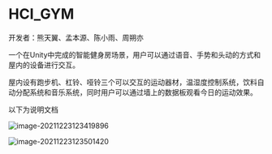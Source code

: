 # HCI_GYM
开发者：熊天翼、孟本源、陈小雨、周朔亦

一个在Unity中完成的智能健身房场景，用户可以通过语音、手势和头动的方式和屋内的设备进行交互。

屋内设有跑步机、杠铃、哑铃三个可以交互的运动器材，温湿度控制系统，饮料自动分配系统和音乐系统，同时用户可以通过墙上的数据板观看今日的运动效果。

以下为说明文档

![image-20211223123419896](C:\Users\x-eri\AppData\Roaming\Typora\typora-user-images\image-20211223123419896.png)

![image-20211223123501420](C:\Users\x-eri\AppData\Roaming\Typora\typora-user-images\image-20211223123501420.png)
